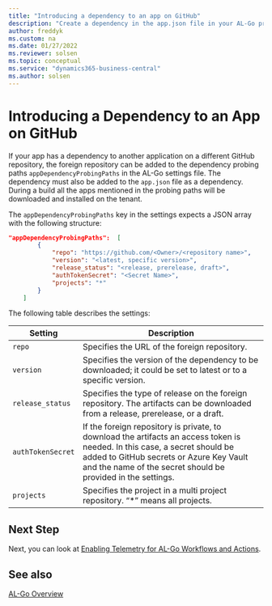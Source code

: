 ```yaml
---
title: "Introducing a dependency to an app on GitHub"
description: "Create a dependency in the app.json file in your AL-Go project for Business Central."
author: freddyk
ms.custom: na
ms.date: 01/27/2022
ms.reviewer: solsen
ms.topic: conceptual
ms.service: "dynamics365-business-central"
ms.author: solsen
---
```



# Introducing a Dependency to an App on GitHub

If your app has a dependency to another application on a different GitHub repository, the foreign repository can be added to the dependency probing paths `appDependencyProbingPaths` in the AL-Go settings file. The dependency must also be added to the `app.json` file as a dependency. During a build all the apps mentioned in the probing paths will be downloaded and installed on the tenant.

The `appDependencyProbingPaths` key in the settings expects a JSON array with the following structure:

```json
"appDependencyProbingPaths":  [
        {
            "repo": "https://github.com/<Owner>/<repository name>",
            "version": "<latest, specific version>",
            "release_status": "<release, prerelease, draft>",
            "authTokenSecret": "<Secret Name>",
            "projects": "*"
        }
    ]

```

The following table describes the settings:

|Setting|Description|
|-------|-----------|
|`repo`|Specifies the URL of the foreign repository.|
|`version`|Specifies the version of the dependency to be downloaded; it could be set to latest or to a specific version.|
|`release_status`|Specifies the type of release on the foreign repository. The artifacts can be downloaded from a release, prerelease, or a draft.|
|`authTokenSecret`|If the foreign repository is private, to download the artifacts an access token is needed. In this case, a secret should be added to GitHub secrets or Azure Key Vault and the name of the secret should be provided in the settings.|
|`projects`|Specifies the project in a multi project repository. “*” means all projects.|

## Next Step

Next, you can look at [Enabling Telemetry for AL-Go Workflows and Actions](algo-enabling-telemetry.md).

## See also

[AL-Go Overview](algo-overview.md)  